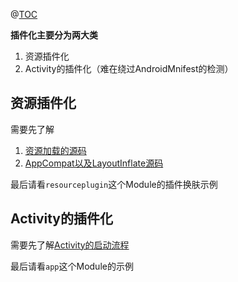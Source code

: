 @[TOC](Android插件化)

**插件化主要分为两大类**
1. 资源插件化
2. Activity的插件化（难在绕过AndroidMnifest的检测）

## 资源插件化

需要先了解
1. [资源加载的源码](1.插件式换肤-资源加载源码分析.md)
2. [AppCompat以及LayoutInflate源码](2.AppCompat以及LayoutInflate源码-Hook拦截View创建.md)

最后请看`resourceplugin`这个Module的插件换肤示例

## Activity的插件化

需要先了解[Activity的启动流程](3.Activity的启动流程源码.md)

最后请看`app`这个Module的示例




 


      
     
 

